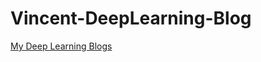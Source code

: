 # Vincent-DeepLearning-Blog
[My Deep Learning Blogs](https://vincentycyao.github.io/Vincent-DeepLearning-Blog/)


